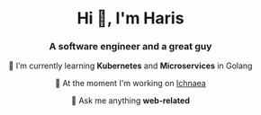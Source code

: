 <h1 align="center">Hi 🤙, I'm Haris</h1>
<h3 align="center">A software engineer and a great guy</h3>

<div align="center">

 🌱 I’m currently learning **Kubernetes** and **Microservices** in Golang

 🔭 At the moment I'm working on [Ichnaea](https://github.com/xrazis/ichnaea)

 💬 Ask me anything **web-related**

</div>